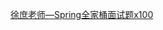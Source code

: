 
[徐庶老师—Spring全家桶面试题x100](https://www.bilibili.com/video/BV1mf4y1c7cV?spm_id_from=333.788.player.switch&vd_source=75b5a4665a5280dc40c714fc1ad5c04b&p=2)